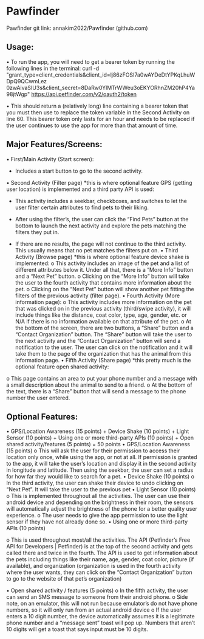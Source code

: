 # Pawfinder

Pawfinder git link: annakim2022/Pawfinder (github.com) 

## Usage:

• To run the app, you will need to get a bearer token by running the following lines in the terminal:
curl -d "grant_type=client_credentials&client_id=lj86zFOSI7a0wAYDeDtYPKqLhuWDpQ9QCwmLez 0zwAivaSIU3s&client_secret=8DaRw0YlMTrWWeu3oEKYORhnZM20hP4Ya98jtWgp" https://api.petfinder.com/v2/oauth2/token

• This should return a (relatively long) line containing a bearer token that you must then use to replace the token variable in the Second Activity on line 60. This bearer token only lasts for an hour and needs to be replaced if the user continues to use the app for more than that amount of time.

## Major Features/Screens:
• First/Main Activity (Start screen):

- Includes a start button to go to the second activity.

• Second Activity (Filter page) *this is where optional feature GPS (getting user location) is implemented and a third party API is used:

- This activity includes a seekbar, checkboxes, and switches to let the user filter certain attributes to find pets to their liking.

- After using the filter’s, the user can click the “Find Pets” button at the bottom to launch the next activity and explore the pets matching the filters they put in.

- If there are no results, the page will not continue to the third activity. This usually means that no pet matches the filters put on.
• Third Activity (Browse page) *this is where optional feature device shake is implemented:
o This activity includes an image of the pet and a list of different attributes below it. Under all that, there is a “More Info” button and a “Next Pet” button.
o Clicking on the “More Info” button will take the user to the fourth activity that contains more information about the pet.
o Clicking on the “Next Pet” button will show another pet fitting the filters of the previous activity (filter page).
• Fourth Activity (More information page):
o This activity includes more information on the pet that was clicked on in the
previous activity (third/swipe activity), it will include things like the distance, coat color, type, age, gender, etc. or N/A if there is no information available on that attribute of the pet.
o At the bottom of the screen, there are two buttons, a “Share” button and a “Contact Organization” button. The “Share” button will take the user to the next activity and the “Contact Organization” button will send a notification to the user. The user can click on the notification and it will take them to the page of the organization that has the animal from this information page.
• Fifth Activity (Share page) *this pretty much is the optional feature open shared activity:
   
o This page contains an area to put your phone number and a message with a small description about the animal to send to a friend.
o At the bottom of the text, there is a “Share” button that will send a message to the phone number the user entered.

## Optional Features:
• GPS/Location Awareness (15 points) + Device Shake (10 points) + Light Sensor (10 points) + Using one or more third-party APIs (10 points) + Open shared activity/features (5 points) = 50 points
• GPS/Location Awareness (15 points)
o This will ask the user for their permission to access their location only once, while
using the app, or not at all. If permission is granted to the app, it will take the user’s location and display it in the second activity in longitude and latitude. Then using the seekbar, the user can set a radius for how far they would like to search for a pet.
• Device Shake (10 points)
o In the third activity, the user can shake their device to undo clicking on “Next
Pet”. It will take the user to the previous pet • Light Sensor (10 points)
o This is implemented throughout all the activities. The user can use their android device and depending on the brightness in their room, the sensors will automatically adjust the brightness of the phone for a better quality user experience.
o The user needs to give the app permission to use the light sensor if they have not already done so.
• Using one or more third-party APIs (10 points)
 
o This is used throughout most/all the activities. The API (Petfinder’s Free API for Developers | Petfinder) is at the top of the second activity and gets called there and twice in the fourth. The API is used to get information about the pets including things like their name, age, gender, coat color, picture (if available), and organization (organization is used in the fourth activity where the user wants, they can click on the “Contact Organization” button to go to the website of that pet’s organization)
  
• Open shared activity / features (5 points)
o In the fifth activity, the user can send an SMS message to someone from their android phone.
o Side note, on an emulator, this will not run because emulator’s do not have phone numbers, so it will only run from an actual android device
o If the user enters a 10 digit number, the device automatically assumes it is a legitimate phone number and a “message sent” toast will pop up. Numbers that aren’t 10 digits will get a toast that says input must be 10 digits.
